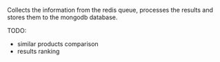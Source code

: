 Collects the information from the redis queue, processes the results and stores 
them to the mongodb database.

TODO: 
- similar products comparison
- results ranking